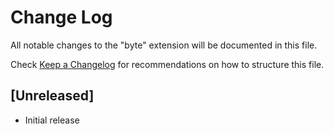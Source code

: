# Change Log

All notable changes to the "byte" extension will be documented in this file.

Check [Keep a Changelog](http://keepachangelog.com/) for recommendations on how to structure this file.

## [Unreleased]

- Initial release